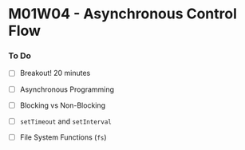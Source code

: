 # M01W04 - Asynchronous Control Flow

### To Do
* [ ] Breakout! 20 minutes
* [ ] Asynchronous Programming
* [ ] Blocking vs Non-Blocking
* [ ] `setTimeout` and `setInterval`
* [ ] File System Functions (`fs`)




















